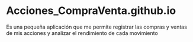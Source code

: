 # Acciones_CompraVenta.github.io
Es una pequeña aplicación que me permite registrar las compras y ventas de mis acciones y analizar el rendimiento de cada movimiento
